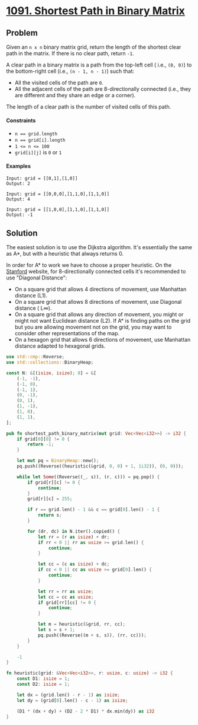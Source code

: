 # [1091. Shortest Path in Binary Matrix](https://leetcode.com/problems/shortest-path-in-binary-matrix/)

## Problem

Given an `n x n` binary matrix grid, return the length of the shortest clear
path in the matrix. If there is no clear path, return `-1`.

A clear path in a binary matrix is a path from the top-left cell (
i.e., `(0, 0)`) to the bottom-right cell (i.e., `(n - 1, n - 1)`) such that:

* All the visited cells of the path are `0`.
* All the adjacent cells of the path are 8-directionally connected (i.e., they
  are different and they share an edge or a corner).

The length of a clear path is the number of visited cells of this path.

#### Constraints

* `n == grid.length`
* `n == grid[i].length`
* `1 <= n <= 100`
* `grid[i][j]` is `0` or `1`

#### Examples

```text
Input: grid = [[0,1],[1,0]]
Output: 2
```

```text
Input: grid = [[0,0,0],[1,1,0],[1,1,0]]
Output: 4
```

```text
Input: grid = [[1,0,0],[1,1,0],[1,1,0]]
Output: -1
```

## Solution

The easiest solution is to use the Dijkstra algorithm. It's essentially the same
as A*, but with a heuristic that always returns 0.

In order for A* to work we have to choose a proper heuristic. On the
[Stanford](http://theory.stanford.edu/~amitp/GameProgramming/Heuristics.html#heuristics-for-grid-maps)
website, for 8-directionally connected cells it's recommended to use "Diagonal
Distance":

* On a square grid that allows 4 directions of movement, use Manhattan
  distance (L1).
* On a square grid that allows 8 directions of movement, use Diagonal distance (
  L∞).
* On a square grid that allows any direction of movement, you might or might not
  want Euclidean distance (L2). If A* is finding paths on the grid but you are
  allowing movement not on the grid, you may want to consider other
  representations of the map.
* On a hexagon grid that allows 6 directions of movement, use Manhattan distance
  adapted to hexagonal grids.

```rust
use std::cmp::Reverse;
use std::collections::BinaryHeap;

const N: &[(isize, isize); 8] = &[
    (-1, -1),
    (-1, 0),
    (-1, 1),
    (0, -1),
    (0, 1),
    (1, -1),
    (1, 0),
    (1, 1),
];

pub fn shortest_path_binary_matrix(mut grid: Vec<Vec<i32>>) -> i32 {
    if grid[0][0] != 0 {
        return -1;
    }

    let mut pq = BinaryHeap::new();
    pq.push((Reverse((heuristic(&grid, 0, 0) + 1, 1i32)), (0, 0)));

    while let Some((Reverse((_, s)), (r, c))) = pq.pop() {
        if grid[r][c] != 0 {
            continue;
        }
        grid[r][c] = 255;

        if r == grid.len() - 1 && c == grid[0].len() - 1 {
            return s;
        }

        for (dr, dc) in N.iter().copied() {
            let rr = (r as isize) + dr;
            if rr < 0 || rr as usize >= grid.len() {
                continue;
            }

            let cc = (c as isize) + dc;
            if cc < 0 || cc as usize >= grid[0].len() {
                continue;
            }

            let rr = rr as usize;
            let cc = cc as usize;
            if grid[rr][cc] != 0 {
                continue;
            }

            let m = heuristic(&grid, rr, cc);
            let s = s + 1;
            pq.push((Reverse((m + s, s)), (rr, cc)));
        }
    }

    -1
}

fn heuristic(grid: &Vec<Vec<i32>>, r: usize, c: usize) -> i32 {
    const D1: isize = 1;
    const D2: isize = 1;

    let dx = (grid.len() - r - 1) as isize;
    let dy = (grid[0].len() - c - 1) as isize;

    (D1 * (dx + dy) + (D2 - 2 * D1) * dx.min(dy)) as i32
}

```